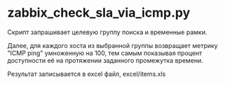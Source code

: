 # zabbix_check_sla_via_icmp.py

Скрипт запрашивает целевую группу поиска и временные рамки.

Далее, для каждого хоста из выбранной группы возвращает метрику "ICMP ping" умноженную на 100, тем самым показывая процент доступности её на протяжении заданного промежутка времени.

Результат записывается в excel файл, excel/items.xls
